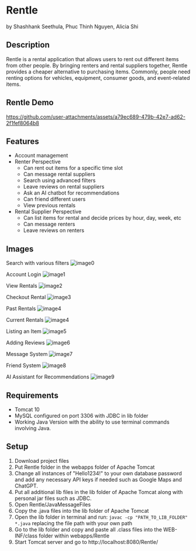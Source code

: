 # Rentle 
by Shashhank Seethula, Phuc Thinh Nguyen, Alicia Shi

## Description
Rentle is a rental application that allows users to rent out different items from other people. By bringing renters and rental suppliers together, Rentle provides a cheaper alternative to purchasing items. Commonly, people need renting options for vehicles, equipment, consumer goods, and event-related items.

## Rentle Demo
https://github.com/user-attachments/assets/a79ec689-479b-42e7-ad62-2f1fef8064b8

## Features
* Account management
* Renter Perspective
  * Can rent out items for a specific time slot
  * Can message rental suppliers
  * Search using advanced filters
  * Leave reviews on rental suppliers
  * Ask an AI chatbot for recommendations
  * Can friend different users
  * View previous rentals
* Rental Supplier Perspective
  * Can list items for rental and decide prices by hour, day, week, etc
  * Can message renters
  * Leave reviews on renters

## Images
Search with various filters
![image0](https://github.com/user-attachments/assets/cd2c8e5d-7f9a-48af-a9f0-11ea92a2173e)

Account Login
![image1](https://github.com/user-attachments/assets/78d99c1d-d278-4f77-9dab-01944744acb6)

View Rentals
![image2](https://github.com/user-attachments/assets/1a31db4c-d9f3-435b-a0e3-6409c3b3b053)

Checkout Rental
![image3](https://github.com/user-attachments/assets/46b2d504-ed8d-4e19-aa85-858e6fe14dce)

Past Rentals
![image4](https://github.com/user-attachments/assets/01680d4c-9180-4b62-9f92-e3848f3ff45b)

Current Rentals
![image4](https://github.com/user-attachments/assets/f157483f-1cad-4394-b9df-0b3463902a62)

Listing an Item
![image5](https://github.com/user-attachments/assets/a431e20d-8e6d-425c-ab40-c5aa92d5be79)

Adding Reviews
![image6](https://github.com/user-attachments/assets/ef4cd63c-b6f4-4d0d-8ef9-7b7b7d2b4d2e)

Message System
![image7](https://github.com/user-attachments/assets/4830649c-8d07-441e-8957-e8070a98f655)

Friend System
![image8](https://github.com/user-attachments/assets/4e979b71-7a50-4dfd-9dd9-7ef3e743af9c)

AI Assistant for Recommendations
![image9](https://github.com/user-attachments/assets/db397b90-48af-406a-b56f-25501c429ee3)

## Requirements
* Tomcat 10
* MySQL configured on port 3306 with JDBC in lib folder
* Working Java Version with the ability to use terminal commands involving Java.
  
## Setup
1. Download project files
2. Put Rentle folder in the webapps folder of Apache Tomcat
3. Change all instances of "Hello1234!" to your own database password and add any necessary API keys if needed such as Google Maps and ChatGPT.
4. Put all additional lib files in the lib folder of Apache Tomcat along with personal jar files such as JDBC.
5. Open Rentle/JavaMessageFiles
6. Copy the .java files into the lib folder of Apache Tomcat
7. Open the lib folder in terminal and run: `javac -cp "PATH_TO_LIB_FOLDER" *.java` replacing the file path with your own path
8. Go to the lib folder and copy and paste all .class files into the WEB-INF/class folder within webapps/Rentle
9. Start Tomcat server and go to http://localhost:8080/Rentle/
